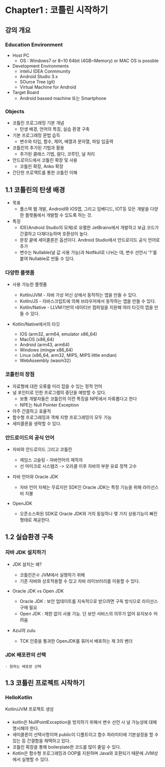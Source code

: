 # Chapter1 : 코틀린 시작하기

## 강의 개요

### Education Environment

- Host PC
    - OS : Windows7 or 8~10 64bit (4GB~Memory) or MAC OS is possble
- Development Environments
    - inteliJ IDEA Conmmunity
    - Android Studio 3.x
    - SOurce Tree (git)
    - Virtual Machine for Android
- Target Board
    - Android bassed machine 또는 Smartphone

### Objects

- 코틀린 프로그래밍 기본 개념
    - 탄생 배경, 언어의 특징, 실습 환경 구축
- 기본 프로그래밍 문법 습득
    - 변수와 타입, 함수, 제어, 배열과 문자열, 파일 입출력
- 코틀린의 추가된 기법과 활용
    - 추가된 클래스 기법, 람다, 코루틴, 널 처리
- 안드로이드에서 코틀린 확장 및 사용
    - 코틀린 확장, Anko 확장
- 간단한 프로젝트를 통한 코틀린 이해

## 1.1 코틀린의 탄생 배경

- 목표
    - 풀스택 웹 개발, Android와 IOS앱, 그리고 임베디드, IOT등 모든 개발을 다양한 플랫폼에서 개발할 수 있도록 하는 것.
- 특징
    - IDE(Android Studio의 모체)로 유멸한 JetBrains에서 개발하고 보급 코드가 간결하고 다재다능하며 호환성이 높다.
    - 문장 끝에 세미콜론은 옵션이다.
    Android Studio에서 안드로이드 공식 언어로 추가
    - 변수는 Nullable(널 값 사용 가능)과 NotNull로 나뉘는 데, 변수 선언시 '?'를 붙여 Nullable로 만들 수 있다.

### 다양한 플랫폼

- 사용 가능한 플랫폼
    - Kotlin/JVM - 자바 가상 머신 상에서 동작하는 앱을 만들 수 있다.
    - Kotlin/JS - 자바스크립트에 의해 브라우저에서 동작하는 앱을 만들 수 있다.
    - Kotlin/Native - LLVM기반의 네이티브 컴파일을 지원해 여러 타깃의 앱을 만들 수 있다.

- Kotlin/Native에서의 타깃
    - IOS (arm32, arm64, emulator x86_64)
    - MacOS (x86_64)
    - Android (arm43, arm64)
    - Windows (mingw x86_64)
    - Linux (x86_64, arm32, MIPS, MIPS little endian)
    - WebAssembly (wasm32)

### 코틀린의 장점

- 자료형에 대한 오류를 미리 잡을 수 있는 정적 언어
- 널 포인터로 인한 프로그램의 중단을 예방할 수 있다.
    - 보통 개발자들은 코틀린의 이런 특징을 NPE에서 자류롭다고 한다
    - NPE는 Null Pointer Exception
- 아주 간결하고 효율적
- 함수형 프로그래밍과 객체 지향 프로그래밍이 모두 가능
- 세미콜론을 생략할 수 있다.

### 안드로이드의 공식 언어

- 자바와 안드로이드 그리고 코틀린
    - 제임스 고슬링 - 자바언어의 제작자
    - 선 마이크로 시스템즈 -> 오라클 이후 자바의 부분 유료 정책 고수

- 자바 언어와 Oracle JDK
    - 자바 언어 자체는 무료지만 SDK인 Oracle JDK는 특정 기능을 위해 라이선스비 지불

- OpenJDK
    - 오픈소스화된 SDK로 Oracle JDK와 거의 동일하나 몇 가지 상용기능이 빠진 형태로 제공한다.

## 1.2 실습환경 구축

### 자바 JDK 설치하기

- JDK 설치는 왜?
    - 코틀린은ㄹ JVM에서 실행하기 위해
    - 기존 자바와 상호작용할 수 있고 자바 라이브러리를 이용할 수 있다.

- Oracle JDK vs Open JDK
    - Oracle JDK : 보안 업데이트를 지속적으로 받으려면 구독 방식으로 라이선스 구매 필요
    - Open JDK : 제한 없이 사용 가능. 단 보안 서비스의 의무가 없어 유지보수 어려움

- Azul의 zulu
    - TCK 인증을 통과한 OpenJDK를 묶어서 배포하는 제 3의 벤더

### JDK 배포판의 선택

    - 원하는 배포판 선택



## 1.3 코틀린 프로젝트 시작하기

### HelloKotlin

Kotlin/JVM 프로젝트 생성

###
- kotlin은 NullPointException을 방지하기 위해서 변수 선언 시 널 가능성에 대해 명시해야 한다.
- 세미콜론이 선택사항이며 public이 디폴트이고 함수 파라미터에 기본설정을 할 수 있는 등 간결함을 채택하고 있다.
- 코틀린 확장을 통해 boilerplate한 코드를 많이 줄일 수 있다.
- Kotlin은 함수형 프로그래밍과 OOP를 지원하며 Java와 호환되기 때문에 JVM상에서 실행할 수 있다.